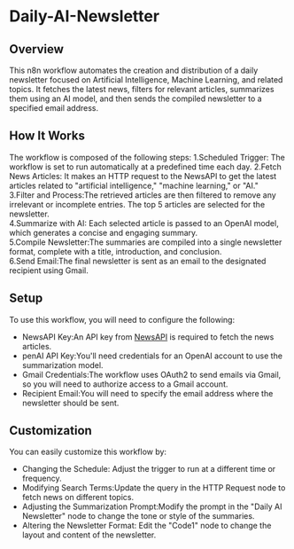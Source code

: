 # Daily-AI-Newsletter

## Overview
This n8n workflow automates the creation and distribution of a daily newsletter focused on Artificial Intelligence, Machine Learning, and related topics. It fetches the latest news, filters for relevant articles, summarizes them using an AI model, and then sends the compiled newsletter to a specified email address.

## How It Works
The workflow is composed of the following steps:
1.Scheduled Trigger: The workflow is set to run automatically at a predefined time each day.
2.Fetch News Articles: It makes an HTTP request to the NewsAPI to get the latest articles related to "artificial intelligence," "machine learning," or "AI."  
3.Filter and Process:The retrieved articles are then filtered to remove any irrelevant or incomplete entries. The top 5 articles are selected for the newsletter.  
4.Summarize with AI: Each selected article is passed to an OpenAI model, which generates a concise and engaging summary.  
5.Compile Newsletter:The summaries are compiled into a single newsletter format, complete with a title, introduction, and conclusion.  
6.Send Email:The final newsletter is sent as an email to the designated recipient using Gmail.

## Setup
To use this workflow, you will need to configure the following:
* NewsAPI Key:An API key from [NewsAPI](https://newsapi.org/) is required to fetch the news articles.  
* penAI API Key:You'll need credentials for an OpenAI account to use the summarization model.  
* Gmail Credentials:The workflow uses OAuth2 to send emails via Gmail, so you will need to authorize access to a Gmail account.  
* Recipient Email:You will need to specify the email address where the newsletter should be sent.

## Customization
You can easily customize this workflow by:
* Changing the Schedule: Adjust the trigger to run at a different time or frequency.  
* Modifying Search Terms:Update the query in the HTTP Request node to fetch news on different topics.  
* Adjusting the Summarization Prompt:Modify the prompt in the "Daily AI Newsletter" node to change the tone or style of the summaries.  
* Altering the Newsletter Format: Edit the "Code1" node to change the layout and content of the newsletter.
